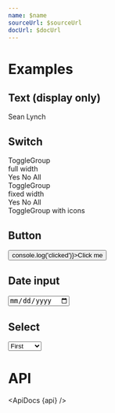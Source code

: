 ```yaml
---
name: $name
sourceUrl: $sourceUrl
docUrl: $docUrl
---
```


<script>
  import {
    mdiAccount,
    mdiAccountMultipleOutline,
    mdiAccountOutline,
    mdiChevronDown,
  } from '@mdi/js';

  import api from '$lib/components/Field.svelte?raw&sveld';
  import ApiDocs from '$lib/components/ApiDocs.svelte';

  import Button from '$lib/components/Button.svelte';
  import Field from '$lib/components/Field.svelte';
  import Icon from '$lib/components/Icon.svelte';
  import Preview from '$lib/components/Preview.svelte';
  import SectionDivider from '$lib/components/SectionDivider.svelte';
  import Switch from '$lib/components/Switch.svelte';
  import ToggleGroup from '$lib/components/ToggleGroup.svelte';
  import ToggleOption from '$lib/components/ToggleOption.svelte';
</script>

# Examples

## Text (display only)

<Preview>
  <div class="grid grid-flow-col gap-2">
    <Field label="First Name">Sean</Field>
    <Field label="Last Name">Lynch</Field>
  </div>
</Preview>

## Switch

<Preview>
  <Field label="Is Active" let:id>
    <Switch {id} />
  </Field>
</Preview>

<div class="grid grid-cols-2 gap-2">
  <div>
    <div class="text-lg font-semibold mt-8 ml-2">ToggleGroup</div>
    <div class="text-xs font-semibold text-black/50 mb-1 ml-2">full width</div>
    <Preview>
      <Field label="Is Active">
        <ToggleGroup contained classes={{ root: 'w-full', options: 'w-full' }}>
          <ToggleOption>Yes</ToggleOption>
          <ToggleOption>No</ToggleOption>
          <ToggleOption>All</ToggleOption>
        </ToggleGroup>
      </Field>
    </Preview>
  </div>

  <div>
    <div class="text-lg font-semibold mt-8 ml-2">ToggleGroup</div>
    <div class="text-xs font-semibold text-black/50 mb-1 ml-2">fixed width</div>
    <Preview>
      <Field label="Is Active">
        <ToggleGroup contained classes={{ root: 'w-96', options: 'w-full' }}>
          <ToggleOption>Yes</ToggleOption>
          <ToggleOption>No</ToggleOption>
          <ToggleOption>All</ToggleOption>
        </ToggleGroup>
      </Field>
    </Preview>
  </div>

  <div>
    <div class="text-lg font-semibold mt-8 mb-1 ml-2">ToggleGroup with icons</div>
    <Preview>
      <Field label="Is Active">
        <ToggleGroup contained circle classes={{ options: 'h-12 w-32' }}>
          <ToggleOption>
            <Icon path={mdiAccount} />
          </ToggleOption>
          <ToggleOption>
            <Icon path={mdiAccountOutline} />
          </ToggleOption>
          <ToggleOption>
            <Icon path={mdiAccountMultipleOutline} />
          </ToggleOption>
        </ToggleGroup>
      </Field>
    </Preview>
  </div>
</div>

## Button

<Preview>
  <Field label="Action" let:id>
    <Button {id} on:click={() => console.log('clicked')}>Click me</Button>
  </Field>
</Preview>

## Date input

<Preview>
  <Field label="Date of Birth" let:id>
    <input {id} type="date" class="text-sm w-full outline-none" />
  </Field>
</Preview>

## Select

<Preview>
  <Field label="Position" let:id>
    <select {id} class="text-sm w-full outline-none appearance-none cursor-pointer">
      <option value={1}>First</option>
      <option value={2}>Second</option>
      <option value={3}>Third</option>
      <option value={4}>Fourth</option>
    </select>
    <span slot="append">
      <Icon path={mdiChevronDown} />
    </span>
  </Field>
</Preview>

# API

<ApiDocs {api} />
